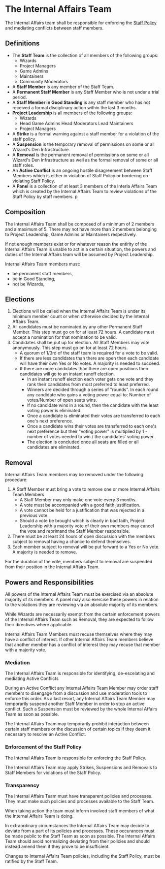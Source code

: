 # The Internal Affairs Team

The Internal Affairs team shall be responsible for enforcing the [Staff Policy](/en/wizden-staff/staff-policy.md) and mediating conflicts between staff members. 

## Definitions

- The **Staff Team** is the collection of all members of the following groups:
    - Wizards
    - Project Managers
    - Game Admins
    - Maintainers
    - Community Moderators
- A **Staff Member** is any member of the Staff Team.
- A **Permanent Staff Member** is any Staff Member who is not under a trial period.
- A **Staff Member in Good Standing** is any staff member who has not received a formal disciplinary action within the last 3 months.
- **Project Leadership** is all members of the following groups:
    - Wizards
    - Head Game Admins Head Moderators Lead Maintainers
    - Project Managers 
- A **Strike** is a formal warning against a staff member for a violation of the staff policy.
- A **Suspension** is the temporary removal of permissions on some or all Wizard's Den Infrastructure. 
- A **Removal** is the permanent removal of permissions on some or all Wizard's Den Infrastructure as well as the formal removal of some or all staff roles. 
- An **Active Conflict** is an ongoing hostile disagreement between Staff Members which is either in violation of Staff Policy or bordering on violating Staff Policy.
- A **Panel** is a collection of at least 3 members of the Interla Affairs Team which is created by the Internal Affairs Team to review violations of the Staff Policy by staff members.
 p

## Composition

The Internal Affairs Team shall be composed of a minimum of 2 members and a maximum of 5. There may not have more than 2 members belonging to Project Leadership, Game Admins or Maintainers respectively.

If not enough members exist or for whatever reason the entirity of the Internal Affairs Team is unable to act in a certain situation, the powers and duties of the Internal
Affairs team will be assumed by Project Leadership.

Internal Affairs Team members must:
- be permanent staff members,
- be in Good Standing,
- not be Wizards,

## Elections

1. Elections will be called when the Internal Affairs Team is under its minimum member count or when otherwise decided by the Internal Affairs Team.
2. All candidates must be nominated by any other Permanent Staff Member. This step must go on for at least 72 hours. A candidate must accept a nomination for that nomination to be valid.
3. Candidates shall be put up for election. All Staff Members may vote anonymously. This step must go on for at least 72 hours.
    - A quorum of 1/3rd of the staff team is required for a vote to be valid.
    - If there are less candidates than there are open then each candidate will have their own Yes or No votes. A majority is needed to succeed.
    - If there are more candidates than there are open positions then candidates will go to an instant runoff election. 
        - In an instant runoff election each voter gets one vote and they rank their candidates from most preferred to least preferred.
        - Winners are decided through a series of "rounds". In each round any candidate who gains a voting power equal to: Number of votes/Number of open seats wins.
        - If no candidate wins in a round, then the candidate with the least voting power is eliminated.
        - Once a candidate is eliminated their votes are transferred to each one's next preference.
        - Once a candidate wins their votes are transferred to each one's next preference but their "voting power" is multiplied by 1 - number of votes needed to win / the candidates' voting power.
        - The election is concluded once all seats are filled or all candidates are eliminated.

## Removal

Internal Affairs Team members may be removed under the following procedure:

1. A Staff Member must bring a vote to remove one or more Internal Affairs Team Members
    - A Staff Member may only make one vote every 3 months. 
    - A vote must be accompanied with a good faith justification.
    - A vote cannot be held for a justification that was rejected in a previous vote.
    - Should a vote be brought which is clearly in bad faith, Project Leadership with a majority vote of their own members may cancel the vote and reprimand the Staff Member responsible.
2. There must be at least 24 hours of open discussion with the members subject
   to removal having a chance to defend themselves.
3. Each member subject to removal will be put forward to a Yes or No vote. A majority is needed to remove.

For the duration of the vote, members subject to removal are suspended from their position in the Internal Affairs Team.

## Powers and Responsibilities 

All powers of the Internal Affairs Team must be exercised via an absolute majority of its members. A panel may also exercise these powers in relation to the violations they are reviewing via an absolute majority of its members.

While Wizards are necessarily exempt from the certain enforcement powers of the Internal Affairs Team such as Removal, they are expected to follow their directives where applicable.

Internal Affairs Team Members must recuse themselves where they may have a conflict of interest. If other Internal Affairs Team members believe that another member has a conflict
of interest they may recuse that member with a majority vote.

### Mediation 

The Internal Affairs Team is responsible for identifying, de-escelating and mediating Active Conflicts

During an Active Conflict any Internal Affairs Team Member may order staff members to disengage from a discussion and use moderation tools to enforce this order.
As a last resort, any Internal Affairs Team Member may temporarily suspend another Staff Member in order to stop an active conflict.
Such a Suspension must be reviewed by the whole Internal Affairs Team as soon as possible.

The Internal Affairs Team may temporarily prohibit interaction between certain staff members or the discussion of certain topics if they deem it necessary to resolve an Active Conflict.

### Enforcement of the Staff Policy 

The Internal Affairs Team is responsible for enforcing the Staff Policy. 

The Internal Affairs Team may apply Strikes, Suspensions and Removals to Staff Members for violations of the Staff Policy.

### Transparency 

The Internal Affairs Team must have transparent policies and processes. They must make such policies and processes available to the Staff Team.

When taking action the team must inform involved staff members of what the Internal Affairs Team is doing.

In extraordinary circumstances the Internal Affairs Team may decide to deviate from a part of its policies and processes. These occurances must be made 
public to the Staff Team as soon as possible. The Internal Affairs Team should avoid normalizing deviating from their policies and should instead amend them if they prove to be insufficient.

Changes to Internal Affairs Team policies, including the Staff Policy, must be ratified by the Staff Team.
